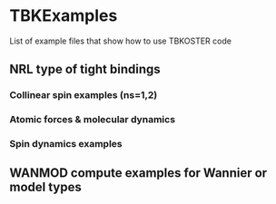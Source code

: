 # TBKExamples
List of example files that show how to use TBKOSTER code

## NRL type of tight bindings

### Collinear spin examples (ns=1,2)

### Atomic forces & molecular dynamics

### Spin dynamics examples

## WANMOD compute examples for Wannier or model types
